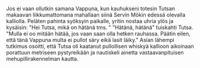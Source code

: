 
Jos ei vaan ollutkin samana Vappuna, kun kauhukseni totesin Tutsan makaavan liikkumattomana mahallaan siinä Servin 
Mökin edessä olevalla kalliolla. Peläten pahinta syöksyin paikalle, yritin nostaa uhria ylös ja kysäisin: "Hei Tutsa, mikä on 
hätänä tms. " "Hätänä, hätänä" tuiskahti Tutsa. "Mulla ei oo mitään hätää, jos vaan saan olla hetken rauhassa. Päätin eilen, 
että tänä Vappuna multa ei pullot säry eikä lasit läiky." Asian lähempi tutkimus osoitti, että Tutsa oli kaatanut pullollisen 
whiskyä kallioon aikoinaan porattuun metriseen pystyreikään ja nautiskeli ainetta vastaavanpituisen mehupillirakennelman 
kautta.